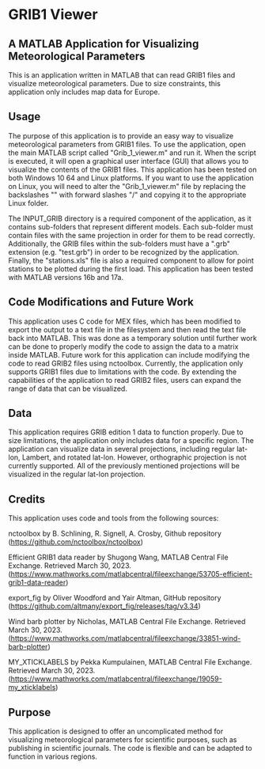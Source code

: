 <h1> GRIB1 Viewer </h1>
<h2> A MATLAB Application for Visualizing Meteorological Parameters </h2>

This is an application written in MATLAB that can read GRIB1 files and visualize meteorological parameters. Due to size constraints, this application only includes map data for Europe.

<h2> Usage </h2>

The purpose of this application is to provide an easy way to visualize meteorological parameters from GRIB1 files. To use the application, open the main MATLAB script called "Grib_1_viewer.m" and run it. When the script is executed, it will open a graphical user interface (GUI) that allows you to visualize the contents of the GRIB1 files. This application has been tested on both Windows 10 64 and Linux platforms. If you want to use the application on Linux, you will need to alter the "Grib_1_viewer.m" file by replacing the backslashes "\" with forward slashes "/" and copying it to the appropriate Linux folder.

The INPUT_GRIB directory is a required component of the application, as it contains sub-folders that represent different models. Each sub-folder must contain files with the same projection in order for them to be read correctly. Additionally, the GRIB files within the sub-folders must have a ".grb" extension (e.g. "test.grb") in order to be recognized by the application. Finally, the "stations.xls" file is also a required component to allow for point stations to be plotted during the first load. This application has been tested with MATLAB versions 16b and 17a.

<h2> Code Modifications and Future Work </h2>
This application uses C code for MEX files, which has been modified to export the output to a text file in the filesystem and then read the text file back into MATLAB. This was done as a temporary solution until further work can be done to properly modify the code to assign the data to a matrix inside MATLAB. Future work for this application can include modifying the code to read GRIB2 files using nctoolbox. Currently, the application only supports GRIB1 files due to limitations with the code. By extending the capabilities of the application to read GRIB2 files, users can expand the range of data that can be visualized.

<h2> Data </h2>
This application requires GRIB edition 1 data to function properly. Due to size limitations, the application only includes data for a specific region. The application can visualize data in several projections, including regular lat-lon, Lambert, and rotated lat-lon. However, orthographic projection is not currently supported. All of the previously mentioned projections will be visualized in the regular lat-lon projection.

<h2> Credits </h2>
This application uses code and tools from the following sources:

nctoolbox by B. Schlining, R. Signell, A. Crosby, Github repository
(https://github.com/nctoolbox/nctoolbox)

Efficient GRIB1 data reader by Shugong Wang, MATLAB Central File Exchange. Retrieved March 30, 2023. 
(https://www.mathworks.com/matlabcentral/fileexchange/53705-efficient-grib1-data-reader)

export_fig by Oliver Woodford and Yair Altman, GitHub repository
(https://github.com/altmany/export_fig/releases/tag/v3.34)

Wind barb plotter by Nicholas, MATLAB Central File Exchange. Retrieved March 30, 2023.
(https://www.mathworks.com/matlabcentral/fileexchange/33851-wind-barb-plotter)

MY_XTICKLABELS by Pekka Kumpulainen, MATLAB Central File Exchange. Retrieved March 30, 2023.
(https://www.mathworks.com/matlabcentral/fileexchange/19059-my_xticklabels)

<h2> Purpose </h2>
This application is designed to offer an uncomplicated method for visualizing meteorological parameters for scientific purposes, such as publishing in scientific journals. The code is flexible and can be adapted to function in various regions.

